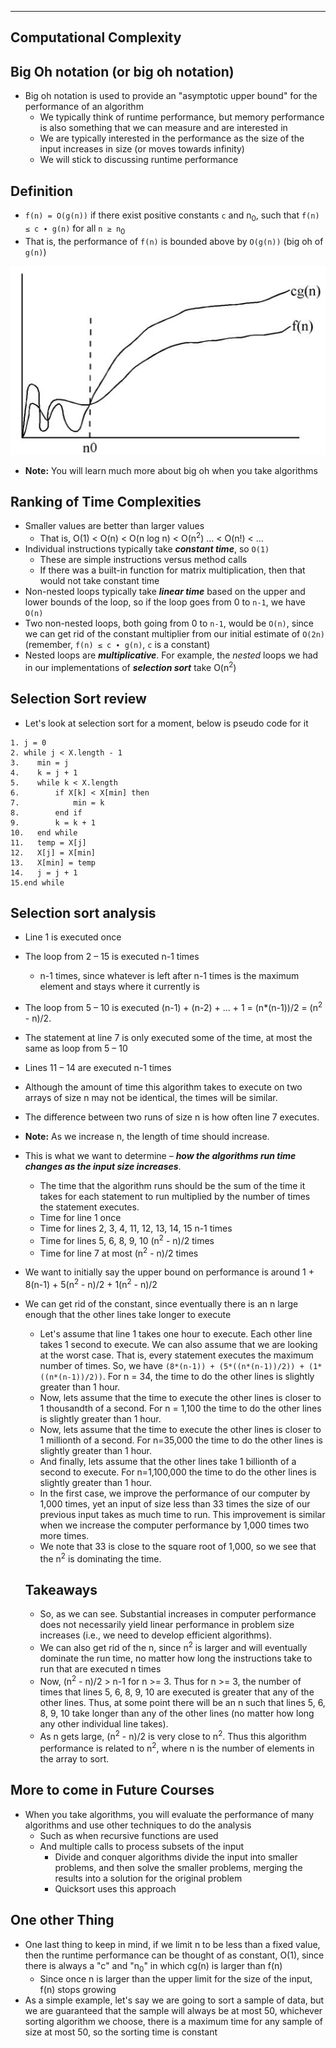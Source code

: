 -------------------------
Computational Complexity
-------------------------

## Big Oh notation (or big oh notation)

- Big oh notation is used to provide an "asymptotic upper bound" for the performance of an algorithm
  - We typically think of runtime performance, but memory performance is also something that we can measure and are interested in
  - We are typically interested in the performance as the size of the input increases in size (or moves towards infinity)
  - We will stick to discussing runtime performance

## Definition
  - `f(n) = O(g(n))` if there exist positive constants `c` and n<sub>0</sub>, such that `f(n) ≤ c ∙ g(n)` for all `n ≥ n`<sub>0</sub>
- That is, the performance of `f(n)` is bounded above by `O(g(n))` (big oh of `g(n)`)

![](pngs/bigONotation/bigO.jpg)

- **Note:** You will learn much more about big oh when you take algorithms

## Ranking of Time Complexities

- Smaller values are better than larger values
  - That is, O(1) < O(n) < O(n log n) < O(n<sup>2</sup>) … < O(n!) < …
- Individual instructions typically take ***constant time***, so `O(1)`
  - These are simple instructions versus method calls
  - If there was a built-in function for matrix multiplication, then that would not take constant time
- Non-nested loops typically take ***linear time*** based on the upper and lower bounds of the loop, so if the loop goes from 0 to `n-1`, we have `O(n)`
- Two non-nested loops, both going from 0 to `n-1`, would be `O(n)`, since we can get rid of the constant multiplier from our initial estimate of `O(2n)` (remember, `f(n) ≤ c ∙ g(n)`, `c` is a constant)
- Nested loops are ***multiplicative***. For example, the *nested* loops we had in our implementations of ***selection sort*** take O(n<sup>2</sup>)

## Selection Sort review

- Let's look at selection sort for a moment, below is pseudo code for it

```
1. j = 0
2. while j < X.length - 1
3.    min = j
4.    k = j + 1
5.    while k < X.length
6.        if X[k] < X[min] then
7.            min = k
8.        end if
9.        k = k + 1
10.   end while
11.   temp = X[j]
12.   X[j] = X[min]
13.   X[min] = temp
14.   j = j + 1
15.end while
```

## Selection sort analysis
- Line 1 is executed once
- The loop from 2 – 15 is executed n-1 times
  - n-1 times, since whatever is left after n-1 times is the maximum element and stays where it currently is
- The loop from 5 – 10 is executed (n-1) + (n-2) + ... + 1 = (n*(n-1))/2 = (n<sup>2</sup> - n)/2.
- The statement at line 7 is only executed some of the time, at most the same as loop from 5 – 10
- Lines 11 – 14 are executed n-1 times
- Although the amount of time this algorithm takes to execute on two arrays of size n may not be identical, the times will be similar.
- The difference between two runs of size n is how often line 7 executes. 
- **Note:** As we increase n, the length of time should increase.
- This is what we want to determine – ***how the algorithms run time changes as the input size increases***.
  - The time that the algorithm runs should be the sum of the time it takes for each statement to run multiplied by the number of times the statement executes.
  - Time for line 1 once
  - Time for lines 2, 3, 4, 11, 12, 13, 14, 15 n-1 times
  - Time for lines 5, 6, 8, 9, 10 (n<sup>2</sup> - n)/2 times
  - Time for line 7 at most (n<sup>2</sup> - n)/2 times
- We want to initially say the upper bound on performance is around 1 + 8(n-1) + 5(n<sup>2</sup> - n)/2 + 1(n<sup>2</sup> - n)/2
- We can get rid of the constant, since eventually there is an n large enough that the other lines take longer to execute
  - Let's assume that line 1 takes one hour to execute. Each other line takes 1 second to execute. We can also assume that we are looking at the worst case. That is, every statement executes the maximum number of times. So, we have `(8*(n-1)) + (5*((n*(n-1))/2)) + (1*((n*(n-1))/2))`. For n = 34, the time to do the other lines is slightly greater than 1 hour.
  - Now, lets assume that the time to execute the other lines is closer to 1 thousandth of a second. For n = 1,100 the time to do the other lines is slightly greater than 1 hour.
  - Now, lets assume that the time to execute the other lines is closer to 1 millionth of a second. For n=35,000 the time to do the other lines is slightly greater than 1 hour.
  - And finally, lets assume that the other lines take 1 billionth of a second to execute. For n=1,100,000 the time to do the other lines is slightly greater than 1 hour.
  - In the first case, we improve the performance of our computer by 1,000 times, yet an input of size less than 33 times the size of our previous input takes as much time to run. This improvement is similar when we increase the computer performance by 1,000 times two more times.
  - We note that 33 is close to the square root of 1,000, so we see that the n<sup>2</sup> is dominating the time.

  ## Takeaways

  - So, as we can see. Substantial increases in computer performance does not necessarily yield linear performance in problem size increases (i.e., we need to develop efficient algorithms).
  - We can also get rid of the n, since n<sup>2</sup> is larger and will eventually dominate the run time, no matter how long the instructions take to run that are executed n times
  - Now, (n<sup>2</sup> - n)/2 > n-1 for n >= 3. Thus for n >= 3, the number of times that lines 5, 6, 8, 9, 10 are executed is greater that any of the other lines. Thus, at some point there will be an n such that lines 5, 6, 8, 9, 10 take longer than any of the other lines (no matter how long any other individual line takes).
  - As n gets large, (n<sup>2</sup> - n)/2 is very close to n<sup>2</sup>. Thus this algorithm performance is related to n<sup>2</sup>, where n is the number of elements in
  the array to sort.

## More to come in Future Courses

- When you take algorithms, you will evaluate the performance of many algorithms and use other techniques to do the analysis
  - Such as when recursive functions are used
  - And multiple calls to process subsets of the input
    - Divide and conquer algorithms divide the input into smaller problems, and then solve the smaller problems, merging the results into a solution for the original problem
    - Quicksort uses this approach

## One other Thing

- One last thing to keep in mind, if we limit n to be less than a fixed value, then the runtime performance can be thought of as constant, O(1), since there is always a "c" and "n<sub>0</sub>" in which cg(n) is larger than f(n)
  - Since once n is larger than the upper limit for the size of the input, f(n) stops growing
- As a simple example, let's say we are going to sort a sample of data, but we are guaranteed that the sample will always be at most 50, whichever sorting algorithm we choose, there is a maximum time for any sample of size at most 50, so the sorting time is constant

